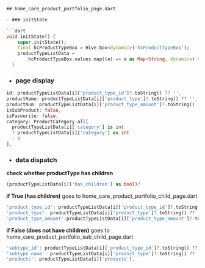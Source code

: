 ```dart
## home_care_product_portfolio_page.dart

- ### initState

```dart
void initState() {
    super.initState();
    final hcProductTypeBox = Hive.box<dynamic>('hcProductTypeBox');
    productTypeListData =
        hcProductTypeBox.values.map((e) => e as Map<String, dynamic>).toList();
  }
```
- ### page display
```dart
id: productTypeListData[i]['product_type_id']?.toString() ?? '',
productName: productTypeListData[i]['product_type']?.toString() ?? '',
productNum: productTypeListData[i]['product_type_amount']?.toString() ?? '',
isSubProduct: false,
isFavourite: false,
category: ProductCategory.all[
  productTypeListData[i]['category'] is int
  ? productTypeListData[i]['category'] as int
  : 0
],
```
- ### data dispatch
**check whether productType has children**
```dart
(productTypeListData[i]['has_children'] as bool)?
```
**if True (has children)** 
goes to home_care_product_portfolio_child_page.dart
```dart
'product_type_id': productTypeListData[i]['product_type_id']?.toString() ?? '',
'product_type': productTypeListData[i]['product_type']?.toString() ?? '',
'product_type_amount':productTypeListData[i]['product_type_amount']?.toString() ?? '',
```
**if False (does not have children)** 
goes to home_care_product_portfolio_sub_child_page.dart

```dart
'subtype_id': productTypeListData[i]['product_type_id']?.toString() ?? '',
'subtype_name': productTypeListData[i]['product_type']?.toString() ?? '',
'products': productTypeListData[i]['products'],
```